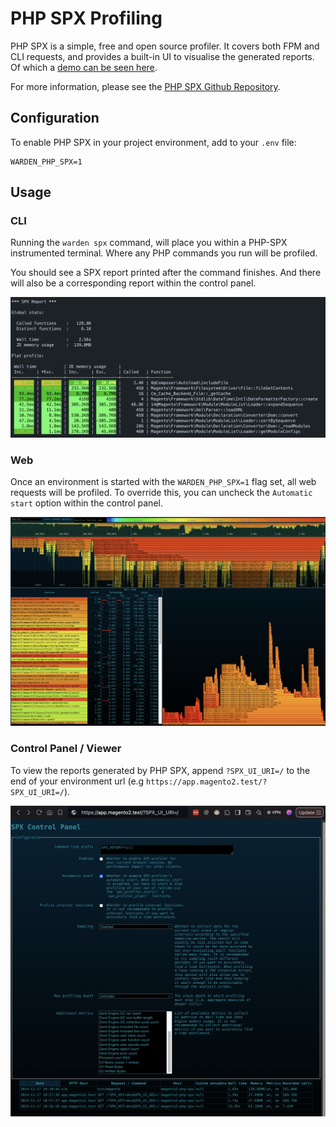 # PHP SPX Profiling

PHP SPX is a simple, free and open source profiler. It covers both FPM and CLI requests, and provides a built-in UI to visualise the generated reports. Of which a [demo can be seen here](https://noisebynorthwest.github.io/php-spx/demo/report.html?key=spx-full-20191229_175636-06d2fe5ee423-3795-233665123).

For more information, please see the [PHP SPX Github Repository](https://github.com/NoiseByNorthwest/php-spx).


## Configuration


To enable PHP SPX in your project environment, add to your `.env` file:
```
WARDEN_PHP_SPX=1
```

## Usage

### CLI

Running the `warden spx` command, will place you within a PHP-SPX instrumented terminal. Where any PHP commands you run will be profiled.

You should see a SPX report printed after the command finishes. And there will also be a corresponding report within the control panel.

![Example CLI Report generated with PHP SPX](screenshots/phpspx-cli-report.png)


### Web

Once an environment is started with the `WARDEN_PHP_SPX=1` flag set, all web requests will be profiled. To override this, you can uncheck the `Automatic start` option within the control panel. 

![Example Web Report generated with PHP SPX](screenshots/phpspx-web-report.png)

### Control Panel / Viewer

To view the reports generated by PHP SPX, append `?SPX_UI_URI=/` to the end of your environment url (e.g `https://app.magento2.test/?SPX_UI_URI=/`). 

![Example PHP SPX Control Panel](screenshots/phpspx-control-panel.png)
